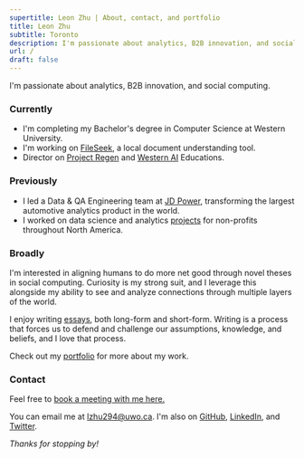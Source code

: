 ```yaml
---
supertitle: Leon Zhu | About, contact, and portfolio
title: Leon Zhu
subtitle: Toronto
description: I'm passionate about analytics, B2B innovation, and social computing.
url: /
draft: false
---
```


I'm passionate about analytics, B2B innovation, and social computing.

### Currently

- I'm completing my Bachelor's degree in Computer Science at Western University.
- I'm working on [FileSeek](/portfolio/fileseek), a local document understanding tool.
- Director on [Project Regen](/portfolio/regen) and [Western AI](portfolio/wai) Educations. 

### Previously

- I led a Data & QA Engineering team at [JD Power](/portfolio/jdpower), transforming the largest automotive analytics product in the world.
- I worked on data science and analytics [projects](/portfolio/pangea) for non-profits throughout North America.

### Broadly

I'm interested in aligning humans to do more net good through novel theses in social computing. Curiosity is my strong suit, and I leverage this alongside my ability to see and analyze connections through multiple layers of the world.

I enjoy writing [essays](/blog), both long-form and short-form. Writing is a process that forces us to defend and challenge our assumptions, knowledge, and beliefs, and I love that process.

Check out my [portfolio](/portfolio) for more about my work. 

### Contact

Feel free to <a href="https://cal.com/leonz" class="button ~info">book a meeting with me here.</a>

You can email me at [lzhu294@uwo.ca](mailto:lzhu294@uwo.ca). I'm also on [GitHub](https://github.com/lehzhu), [LinkedIn](https://www.linkedin.com/in/leon-zhu/), and [Twitter](https://x.com/towheretobegin).

_Thanks for stopping by!_
